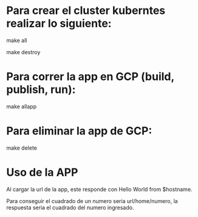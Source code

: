 # Para crear el cluster kuberntes realizar lo siguiente:

make all

make destroy

# Para correr la app en GCP (build, publish, run):
make allapp

# Para eliminar la app de GCP:
make delete

# Uso de la APP
Al cargar la url de la app, este responde con Hello World from $hostname. 

Para conseguir el cuadrado de un numero seria url/home/numero, la respuesta seria el cuadrado del numero ingresado.